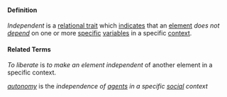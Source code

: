 #### Definition

*Independent* is a [relational trait](https://github.com/gcassel/Modular-Organization-Terminology/blob/master/compound-terms/relational-trait.md) which [indicates](https://github.com/gcassel/Modular-Organization-Terminology/blob/master/terms/indicate.md) that an [element](https://github.com/gcassel/Modular-Organization-Terminology/blob/master/terms/element.md) *does not [depend](https://github.com/gcassel/Modular-Organization-Terminology/blob/master/terms/depend.md)* on one or more [specific](https://github.com/gcassel/Modular-Organization-Terminology/blob/master/terms/specific.md) [variables](https://github.com/gcassel/Modular-Organization-Terminology/blob/master/terms/variable.md) in a specific [context](https://github.com/gcassel/Modular-Organization-Terminology/blob/master/terms/context.md).

#### Related Terms 

*To liberate* is *to make an element independent* of another element in a specific context.

*[autonomy](https://github.com/gcassel/Modular-Organization-Terminology/blob/master/terms/autonomy.md)* is the *independence of [agents](https://github.com/gcassel/Modular-Organization-Terminology/blob/master/terms/agent.md) in a specific [social](https://github.com/gcassel/Modular-Organization-Terminology/blob/master/terms/social.md) context*
